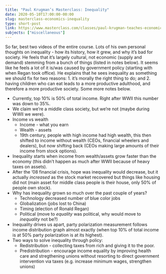 ```yaml
---
title: "Paul Krugman’s Masterclass: Inequality"
date: 2020-05-10T17:00:00-00:00
slug: masterclass-economics-inequality
type: short-post
link: https://www.masterclass.com/classes/paul-krugman-teaches-economics-and-society
subjects: ["miscellaneous"]
---
```


So far, best two videos of the entire course. Lots of his own personal thoughts on inequality - how its history, how it grew, and why it’s bad for society. He feels that it’s largely cultural, not economic (supply and demand) stemming from a bunch of things (listed in notes below). It seems like he feels a lot of it is/was caused by government policy (starting with when Regan took office). He explains that he sees inequality as something we should fix for two reasons: 1. it’s morally the right thing to do; and 2. having children who can eat leads to a more productive adulthood, and therefore a more productive society. Some more notes below.

* Currently, top 10% is 50% of total income. Right after WWII this number was down to 35%.
* We claim we’re a middle class society, but we’re not (maybe during WWII we were).
* Income vs wealth
    * Income - what you earn
    * Wealth - assets
    * 19th century, people with high income had high wealth, this then shifted to income without wealth (CEOs, financial wheelers and dealers), but now shifting back (CEOs making large amounts of their income from stock options).
* Inequality starts when income from wealth/assets grow faster than the economy (this didn’t happen as much after WWII because of heavy taxes on assets).
* After the ‘08 financial crisis, hope was inequality would decrease, but it actually _increased_ as the stock market recovered but things like housing did not (main asset for middle class people is their house, only 50% of people own stock).
* Why has inequality grown so much over the past couple of years?
    * Technology decreased number of blue color jobs
    * Globalization (jobs lost to China)
    * Timing (election of Ronald Regan)
    * Political (move to _equality_ was political, why would move to _inequality_ not be?)
* Inequality drives us apart, party polarization measurement follows income distribution graph almost exactly (when top 10% of total income is at 50% party polarization is at its highest).
* Two ways to solve inequality through policy:
    * Redistribution - collecting taxes from rich and giving it to the poor.
    * Predistribution - encourage income equality by improving health care and stregthening unions without resorting to direct government intervention via taxes (e.g. increase minimum wages, strengthen unions)